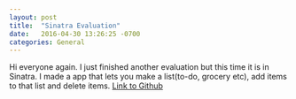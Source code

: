 ```yaml
---
layout: post
title:  "Sinatra Evaluation"
date:   2016-04-30 13:26:25 -0700
categories: General
---
```


Hi everyone again.  I just finished another evaluation but this time it is in Sinatra.  I made a app that lets you make a list(to-do, grocery etc), add items to that list and delete items.
[Link to Github][link-to-git]

[link-to-git]: https://github.com/robmcarrier/to-do
